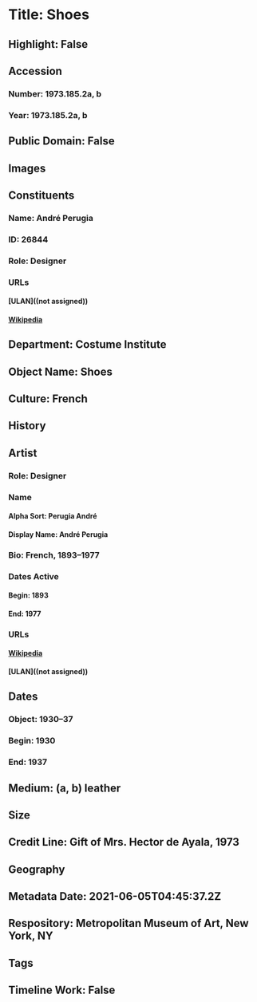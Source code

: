 # Title: Shoes
## Highlight: False
## Accession
### Number: 1973.185.2a, b
### Year: 1973.185.2a, b
## Public Domain: False
## Images
## Constituents
### Name: André Perugia
### ID: 26844
### Role: Designer
### URLs
#### [ULAN]((not assigned))
#### [Wikipedia](https://www.wikidata.org/wiki/Q4760033)
## Department: Costume Institute
## Object Name: Shoes
## Culture: French
## History
## Artist
### Role: Designer
### Name
#### Alpha Sort: Perugia André
#### Display Name: André Perugia
### Bio: French, 1893–1977
### Dates Active
#### Begin: 1893
#### End: 1977
### URLs
#### [Wikipedia](https://www.wikidata.org/wiki/Q4760033)
#### [ULAN]((not assigned))
## Dates
### Object: 1930–37
### Begin: 1930
### End: 1937
## Medium: (a, b) leather
## Size
## Credit Line: Gift of Mrs. Hector de Ayala, 1973
## Geography
## Metadata Date: 2021-06-05T04:45:37.2Z
## Respository: Metropolitan Museum of Art, New York, NY
## Tags
## Timeline Work: False
